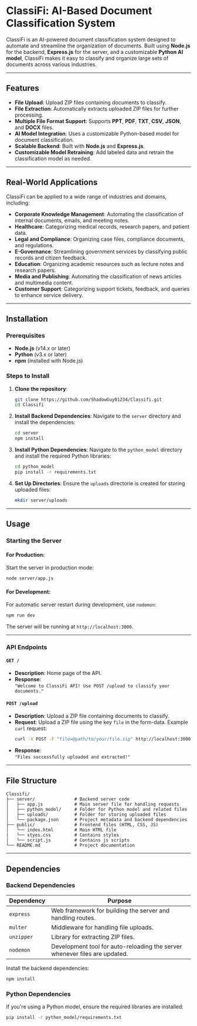 # ClassiFi: AI-Based Document Classification System

ClassiFi is an AI-powered document classification system designed to automate and streamline the organization of documents. Built using **Node.js** for the backend, **Express.js** for the server, and a customizable **Python AI model**, ClassiFi makes it easy to classify and organize large sets of documents across various industries.

---

## Features

- **File Upload**: Upload ZIP files containing documents to classify.
- **File Extraction**: Automatically extracts uploaded ZIP files for further processing.
- **Multiple File Format Support**: Supports **PPT**, **PDF**, **TXT**, **CSV**, **JSON**, and **DOCX** files.
- **AI Model Integration**: Uses a customizable Python-based model for document classification.
- **Scalable Backend**: Built with **Node.js** and **Express.js**.
- **Customizable Model Retraining**: Add labeled data and retrain the classification model as needed.

---

## Real-World Applications

ClassiFi can be applied to a wide range of industries and domains, including:

- **Corporate Knowledge Management**: Automating the classification of internal documents, emails, and meeting notes.
- **Healthcare**: Categorizing medical records, research papers, and patient data.
- **Legal and Compliance**: Organizing case files, compliance documents, and regulations.
- **E-Governance**: Streamlining government services by classifying public records and citizen feedback.
- **Education**: Organizing academic resources such as lecture notes and research papers.
- **Media and Publishing**: Automating the classification of news articles and multimedia content.
- **Customer Support**: Categorizing support tickets, feedback, and queries to enhance service delivery.

---

## Installation

### Prerequisites

- **Node.js** (v14.x or later)
- **Python** (v3.x or later)
- **npm** (installed with Node.js)

### Steps to Install

1. **Clone the repository**:
   ```bash
   git clone https://github.com/ShadowGuy01234/Classifi.git
   cd Classifi
   ```

2. **Install Backend Dependencies**:
   Navigate to the `server` directory and install the dependencies:
   ```bash
   cd server
   npm install
   ```

3. **Install Python Dependencies**:
   Navigate to the `python_model` directory and install the required Python libraries:
   ```bash
   cd python_model
   pip install -r requirements.txt
   ```

4. **Set Up Directories**:
   Ensure the `uploads` directorie is created for storing uploaded files:
   ```bash
   mkdir server/uploads 
   ```

---

## Usage

### Starting the Server

#### For Production:
Start the server in production mode:
```bash
node server/app.js
```

#### For Development:
For automatic server restart during development, use `nodemon`:
```bash
npm run dev
```

The server will be running at `http://localhost:3000`.

---

### API Endpoints

#### `GET /`
- **Description**: Home page of the API.
- **Response**:  
  `"Welcome to ClassiFi API! Use POST /upload to classify your documents."`

#### `POST /upload`
- **Description**: Upload a ZIP file containing documents to classify.
- **Request**: Upload a ZIP file using the key `file` in the form-data.
  Example `curl` request:
  ```bash
  curl -X POST -F "file=@path/to/your/file.zip" http://localhost:3000/upload
  ```
- **Response**:  
  `"Files successfully uploaded and extracted!"`

---

## File Structure

```
Classifi/
├── server/               # Backend server code
│   ├── app.js            # Main server file for handling requests
│   ├── python_model/     # Folder for Python model and related files
│   ├── uploads/          # Folder for storing uploaded files
│   └── package.json      # Project metadata and backend dependencies
├── public/               # Frontend files (HTML, CSS, JS)
│   └── index.html        # Main HTML file
|   └── styes.css         # Contains styles
|   └── script.js         # Contains js scripts 
└── README.md             # Project documentation
```

---

## Dependencies

### Backend Dependencies

| **Dependency** | **Purpose**                                                                 |
|----------------|-----------------------------------------------------------------------------|
| `express`      | Web framework for building the server and handling routes.                  |
| `multer`       | Middleware for handling file uploads.                                       |
| `unzipper`     | Library for extracting ZIP files.                                           |
| `nodemon`      | Development tool for auto-reloading the server whenever files are updated.  |

Install the backend dependencies:
```bash
npm install
```

### Python Dependencies

If you're using a Python model, ensure the required libraries are installed:
```bash
pip install -r python_model/requirements.txt
```
